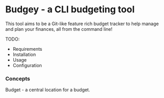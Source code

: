 # Budgey - a CLI budgeting tool

This tool aims to be a Git-like feature rich budget tracker to help manage and plan your finances, all from the command line!

TODO: 
- Requirements
- Installation  
- Usage
- Configuration

### Concepts 
Budget - a central location for a budget.

